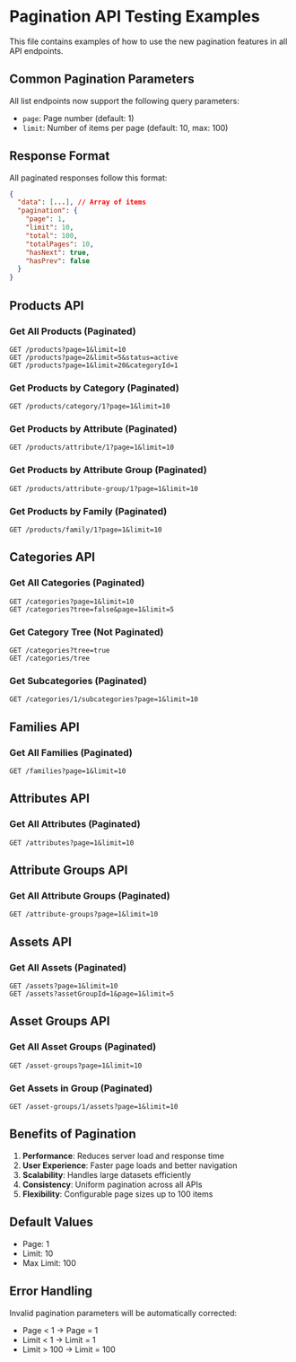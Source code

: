 # Pagination API Testing Examples

This file contains examples of how to use the new pagination features in all API endpoints.

## Common Pagination Parameters

All list endpoints now support the following query parameters:
- `page`: Page number (default: 1)
- `limit`: Number of items per page (default: 10, max: 100)

## Response Format

All paginated responses follow this format:
```json
{
  "data": [...], // Array of items
  "pagination": {
    "page": 1,
    "limit": 10,
    "total": 100,
    "totalPages": 10,
    "hasNext": true,
    "hasPrev": false
  }
}
```

## Products API

### Get All Products (Paginated)
```http
GET /products?page=1&limit=10
GET /products?page=2&limit=5&status=active
GET /products?page=1&limit=20&categoryId=1
```

### Get Products by Category (Paginated)
```http
GET /products/category/1?page=1&limit=10
```

### Get Products by Attribute (Paginated)
```http
GET /products/attribute/1?page=1&limit=10
```

### Get Products by Attribute Group (Paginated)
```http
GET /products/attribute-group/1?page=1&limit=10
```

### Get Products by Family (Paginated)
```http
GET /products/family/1?page=1&limit=10
```

## Categories API

### Get All Categories (Paginated)
```http
GET /categories?page=1&limit=10
GET /categories?tree=false&page=1&limit=5
```

### Get Category Tree (Not Paginated)
```http
GET /categories?tree=true
GET /categories/tree
```

### Get Subcategories (Paginated)
```http
GET /categories/1/subcategories?page=1&limit=10
```

## Families API

### Get All Families (Paginated)
```http
GET /families?page=1&limit=10
```

## Attributes API

### Get All Attributes (Paginated)
```http
GET /attributes?page=1&limit=10
```

## Attribute Groups API

### Get All Attribute Groups (Paginated)
```http
GET /attribute-groups?page=1&limit=10
```

## Assets API

### Get All Assets (Paginated)
```http
GET /assets?page=1&limit=10
GET /assets?assetGroupId=1&page=1&limit=5
```

## Asset Groups API

### Get All Asset Groups (Paginated)
```http
GET /asset-groups?page=1&limit=10
```

### Get Assets in Group (Paginated)
```http
GET /asset-groups/1/assets?page=1&limit=10
```

## Benefits of Pagination

1. **Performance**: Reduces server load and response time
2. **User Experience**: Faster page loads and better navigation
3. **Scalability**: Handles large datasets efficiently
4. **Consistency**: Uniform pagination across all APIs
5. **Flexibility**: Configurable page sizes up to 100 items

## Default Values

- Page: 1
- Limit: 10
- Max Limit: 100

## Error Handling

Invalid pagination parameters will be automatically corrected:
- Page < 1 → Page = 1
- Limit < 1 → Limit = 1
- Limit > 100 → Limit = 100
